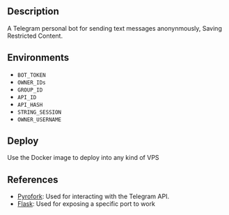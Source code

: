 ## Description
A Telegram personal bot for sending text messages anonynmously, Saving Restricted Content.

## Environments
- `BOT_TOKEN`
- `OWNER_IDs`
- `GROUP_ID`
- `API_ID`
- `API_HASH`
- `STRING_SESSION`
- `OWNER_USERNAME`


## Deploy
Use the Docker image to deploy into any kind of VPS

## References
- [Pyrofork](https://github.com/Mayuri-Chan/pyrofork): Used for interacting with the Telegram API.
- [Flask](https://github.com/pallets/flask): Used for exposing a specific port to work
